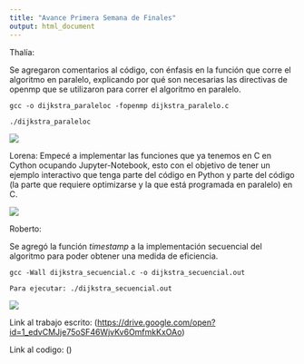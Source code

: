 ```yaml
---
title: "Avance Primera Semana de Finales"
output: html_document
---
```


Thalía: 

Se agregaron comentarios al código, con énfasis en la función que corre el algoritmo en paralelo, explicando por qué son necesarias las directivas de openmp que se utilizaron para correr el algoritmo en paralelo.
```
gcc -o dijkstra_paraleloc -fopenmp dijkstra_paralelo.c

./dijkstra_paraleloc

```
![]("/home/lmalpica/Desktop/mno2018/22_05/fotos/paralelo.png")


Lorena: Empecé a implementar las funciones que ya tenemos en C en Cython ocupando Jupyter-Notebook, esto con el objetivo de tener un ejemplo interactivo que tenga parte del código en Python y parte del código (la parte que requiere optimizarse y la que está programada en paralelo) en C. 

![]("/home/lmalpica/Desktop/mno2018/22_05/fotos/cython.png")


Roberto:

Se agregó la función *timestamp* a la implementación secuencial del algoritmo para poder obtener una medida de eficiencia. 
```
gcc -Wall dijkstra_secuencial.c -o dijkstra_secuencial.out

Para ejecutar: ./dijkstra_secuencial.out

```

![]("/home/lmalpica/Desktop/mno2018/22_05/fotos/secuencial.png")



Link al trabajo escrito: (https://drive.google.com/open?id=1_edvCMJje75oSF46WjvKv6OmfmkKxOAo)

Link al codigo: ()